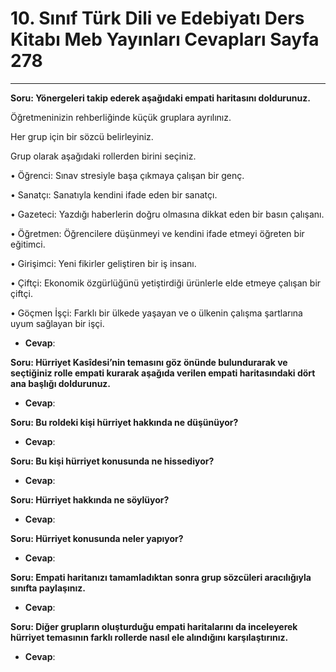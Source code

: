 # 10. Sınıf Türk Dili ve Edebiyatı Ders Kitabı Meb Yayınları Cevapları Sayfa 278

---

**Soru: Yönergeleri takip ederek aşağıdaki empati haritasını doldurunuz.**

Öğretmeninizin rehberliğinde küçük gruplara ayrılınız.

 Her grup için bir sözcü belirleyiniz.

 Grup olarak aşağıdaki rollerden birini seçiniz.

• Öğrenci: Sınav stresiyle başa çıkmaya çalışan bir genç.

 • Sanatçı: Sanatıyla kendini ifade eden bir sanatçı.

 • Gazeteci: Yazdığı haberlerin doğru olmasına dikkat eden bir basın çalışanı.

 • Öğretmen: Öğrencilere düşünmeyi ve kendini ifade etmeyi öğreten bir eğitimci.

 • Girişimci: Yeni fikirler geliştiren bir iş insanı.

 • Çiftçi: Ekonomik özgürlüğünü yetiştirdiği ürünlerle elde etmeye çalışan bir çiftçi.

 • Göçmen İşçi: Farklı bir ülkede yaşayan ve o ülkenin çalışma şartlarına uyum sağlayan bir işçi.

-   **Cevap**:

**Soru: Hürriyet Kasîdesi’nin temasını göz önünde bulundurarak ve seçtiğiniz rolle empati kurarak aşağıda verilen empati haritasındaki dört ana başlığı doldurunuz.**

-   **Cevap**:

**Soru: Bu roldeki kişi hürriyet hakkında ne düşünüyor?**

-   **Cevap**:

**Soru: Bu kişi hürriyet konusunda ne hissediyor?**

-   **Cevap**:

**Soru: Hürriyet hakkında ne söylüyor?**

-   **Cevap**:

**Soru: Hürriyet konusunda neler yapıyor?**

-   **Cevap**:

**Soru: Empati haritanızı tamamladıktan sonra grup sözcüleri aracılığıyla sınıfta paylaşınız.**

-   **Cevap**:

**Soru: Diğer grupların oluşturduğu empati haritalarını da inceleyerek hürriyet temasının farklı rollerde nasıl ele alındığını karşılaştırınız.**

-   **Cevap**: